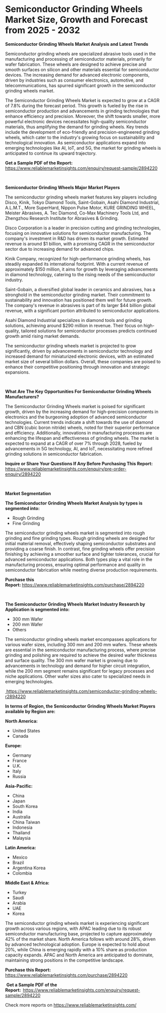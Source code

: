 <p><h1>Semiconductor Grinding Wheels Market Size, Growth and Forecast from 2025 - 2032</h1></p><p><strong>Semiconductor Grinding Wheels Market Analysis and Latest Trends</strong></p>
<p><p>Semiconductor grinding wheels are specialized abrasive tools used in the manufacturing and processing of semiconductor materials, primarily for wafer fabrication. These wheels are designed to achieve precise and smooth surfaces on silicon and other materials essential for semiconductor devices. The increasing demand for advanced electronic components, driven by industries such as consumer electronics, automotive, and telecommunications, has spurred significant growth in the semiconductor grinding wheels market.</p><p>The Semiconductor Grinding Wheels Market is expected to grow at a CAGR of 7.8% during the forecast period. This growth is fueled by the rise in semiconductor production and advancements in grinding technologies that enhance efficiency and precision. Moreover, the shift towards smaller, more powerful electronic devices necessitates high-quality semiconductor materials, thus amplifying the demand for grinding wheels. Key trends include the development of eco-friendly and precision-engineered grinding wheels, which cater to the industry's growing focus on sustainability and technological innovation. As semiconductor applications expand into emerging technologies like AI, IoT, and 5G, the market for grinding wheels is anticipated to continue its upward trajectory.</p></p>
<p><strong>Get a Sample PDF of the Report:&nbsp;</strong> <a href="https://www.reliablemarketinsights.com/enquiry/request-sample/2894220?utm_campaign=3274&utm_medium=2&utm_source=Github&utm_content=ia&utm_term=15032025&utm_id=semiconductor-grinding-wheels">https://www.reliablemarketinsights.com/enquiry/request-sample/2894220</a></p>
<p>&nbsp;</p>
<p><strong>Semiconductor Grinding Wheels Major Market Players</strong></p>
<p><p>The semiconductor grinding wheels market features key players including Disco, Kinik, Tokyo Diamond Tools, Saint-Gobain, Asahi Diamond Industrial, A.L.M.T., More SuperHard, Nippon Pulse Motor, KURE GRINDING WHEEL, Meister Abrasives, A. Tec Diamond, Co-Max Machinery Tools Ltd, and Zhengzhou Research Institute for Abrasives & Grinding.</p><p>Disco Corporation is a leader in precision cutting and grinding technologies, focusing on innovative solutions for semiconductor manufacturing. The company's investment in R&D has driven its market growth. Estimated revenue is around $1 billion, with a promising CAGR in the semiconductor sector due to increasing demand for advanced chips.</p><p>Kinik Company, recognized for high-performance grinding wheels, has steadily expanded its international footprint. With a current revenue of approximately $150 million, it aims for growth by leveraging advancements in diamond technology, catering to the rising needs of the semiconductor industry.</p><p>Saint-Gobain, a diversified global leader in ceramics and abrasives, has a stronghold in the semiconductor grinding market. Their commitment to sustainability and innovation has positioned them well for future growth. The company's revenue in abrasives is part of its larger $44 billion global revenue, with a significant portion attributed to semiconductor applications.</p><p>Asahi Diamond Industrial specializes in diamond tools and grinding solutions, achieving around $290 million in revenue. Their focus on high-quality, tailored solutions for semiconductor processes predicts continued growth amid rising market demands.</p><p>The semiconductor grinding wheels market is projected to grow significantly, driven by advancements in semiconductor technology and increased demand for miniaturized electronic devices, with an estimated market size of several billion dollars. Overall, these companies are poised to enhance their competitive positioning through innovation and strategic expansions.</p></p>
<p>&nbsp;</p>
<p><strong>What Are The Key Opportunities For Semiconductor Grinding Wheels Manufacturers?</strong></p>
<p><p>The Semiconductor Grinding Wheels market is poised for significant growth, driven by the increasing demand for high-precision components in electronics and the burgeoning adoption of advanced semiconductor technologies. Current trends indicate a shift towards the use of diamond and CBN (cubic boron nitride) wheels, noted for their superior performance and efficiency. Additionally, innovations in manufacturing processes are enhancing the lifespan and effectiveness of grinding wheels. The market is expected to expand at a CAGR of over 7% through 2028, fueled by advancements in 5G technology, AI, and IoT, necessitating more refined grinding solutions in semiconductor fabrication.</p></p>
<p><strong>Inquire or Share Your Questions If Any Before Purchasing This Report:</strong> <a href="https://www.reliablemarketinsights.com/enquiry/pre-order-enquiry/2894220?utm_campaign=3274&utm_medium=2&utm_source=Github&utm_content=ia&utm_term=15032025&utm_id=semiconductor-grinding-wheels">https://www.reliablemarketinsights.com/enquiry/pre-order-enquiry/2894220</a></p>
<p>&nbsp;</p>
<p><strong>Market Segmentation</strong></p>
<p><strong>The Semiconductor Grinding Wheels Market Analysis by types is segmented into:</strong></p>
<p><ul><li>Rough Grinding</li><li>Fine Grinding</li></ul></p>
<p><p>The semiconductor grinding wheels market is segmented into rough grinding and fine grinding types. Rough grinding wheels are designed for initial material removal, effectively shaping semiconductor substrates and providing a coarse finish. In contrast, fine grinding wheels offer precision finishing by achieving a smoother surface and tighter tolerances, crucial for advanced semiconductor applications. Both types play a vital role in the manufacturing process, ensuring optimal performance and quality in semiconductor fabrication while meeting diverse production requirements.</p></p>
<p><strong>Purchase this Report:&nbsp;</strong><a href="https://www.reliablemarketinsights.com/purchase/2894220?utm_campaign=3274&utm_medium=2&utm_source=Github&utm_content=ia&utm_term=15032025&utm_id=semiconductor-grinding-wheels">https://www.reliablemarketinsights.com/purchase/2894220</a></p>
<p>&nbsp;</p>
<p><strong>The Semiconductor Grinding Wheels Market Industry Research by Application is segmented into:</strong></p>
<p><ul><li>300 mm Wafer</li><li>200 mm Wafer</li><li>Others</li></ul></p>
<p><p>The semiconductor grinding wheels market encompasses applications for various wafer sizes, including 300 mm and 200 mm wafers. These wheels are essential in the semiconductor manufacturing process, where precise grinding and polishing are required to achieve the desired wafer thickness and surface quality. The 300 mm wafer market is growing due to advancements in technology and demand for higher circuit integration, while the 200 mm segment remains significant for legacy processes and niche applications. Other wafer sizes also cater to specialized needs in emerging technologies.</p></p>
<p><a href="https://www.reliablemarketinsights.com/semiconductor-grinding-wheels-r2894220?utm_campaign=3274&utm_medium=2&utm_source=Github&utm_content=ia&utm_term=15032025&utm_id=semiconductor-grinding-wheels">&nbsp;https://www.reliablemarketinsights.com/semiconductor-grinding-wheels-r2894220</a></p>
<p><strong>In terms of Region, the Semiconductor Grinding Wheels Market Players available by Region are:</strong></p>
<p>
    <p> <strong> North America: </strong>
        <ul>
            <li>United States</li>
            <li>Canada</li>
        </ul>
        </p> 
    <p> <strong> Europe: </strong>
        <ul>
            <li>Germany</li>
            <li>France</li>
            <li>U.K.</li>
            <li>Italy</li>
            <li>Russia</li>
        </ul>
        </p> 
    <p> <strong> Asia-Pacific: </strong>
        <ul>
            <li>China</li>
            <li>Japan</li>
            <li>South Korea</li>
            <li>India</li>
            <li>Australia</li>
            <li>China Taiwan</li>
            <li>Indonesia</li>
            <li>Thailand</li>
            <li>Malaysia</li>
        </ul>
        </p> 
    <p> <strong> Latin America: </strong>
        <ul>
            <li>Mexico</li>
            <li>Brazil</li>
            <li>Argentina Korea</li>
            <li>Colombia</li>
        </ul>
        </p> 
    <p> <strong> Middle East & Africa: </strong>
        <ul>
            <li>Turkey</li>
            <li>Saudi</li>
            <li>Arabia</li>
            <li>UAE</li>
            <li>Korea</li>
        </ul>
    </p>
    </p>
<p><p>The semiconductor grinding wheels market is experiencing significant growth across various regions, with APAC leading due to its robust semiconductor manufacturing base, projected to capture approximately 42% of the market share. North America follows with around 28%, driven by advanced technological adoption. Europe is expected to hold about 20%, while China is emerging rapidly with a 10% share as production capacity expands. APAC and North America are anticipated to dominate, maintaining strong positions in the competitive landscape.</p></p>
<p><strong>Purchase this Report: </strong><a href="https://www.reliablemarketinsights.com/purchase/2894220?utm_campaign=3274&utm_medium=2&utm_source=Github&utm_content=ia&utm_term=15032025&utm_id=semiconductor-grinding-wheels">https://www.reliablemarketinsights.com/purchase/2894220</a></p>
<p>&nbsp;<strong>Get a Sample PDF of the Report:&nbsp;&nbsp;</strong><a href="https://www.reliablemarketinsights.com/enquiry/request-sample/2894220?utm_campaign=3274&utm_medium=2&utm_source=Github&utm_content=ia&utm_term=15032025&utm_id=semiconductor-grinding-wheels">https://www.reliablemarketinsights.com/enquiry/request-sample/2894220</a></p>
<p><strong></strong></p>
<p>Check more reports on <a href="https://www.reliablemarketinsights.com/?utm_campaign=3274&utm_medium=2&utm_source=Github&utm_content=ia&utm_term=15032025&utm_id=semiconductor-grinding-wheels">https://www.reliablemarketinsights.com/</a></p>